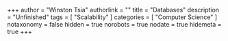 +++
author = "Winston Tsia"
authorlink = ""
title = "Databases"
description = "Unfinished"
tags = [
    "Scalability"
]
categories = [
    "Computer Science"
]
notaxonomy = false
hidden = true
norobots = true
nodate = true
hidemeta = true
+++